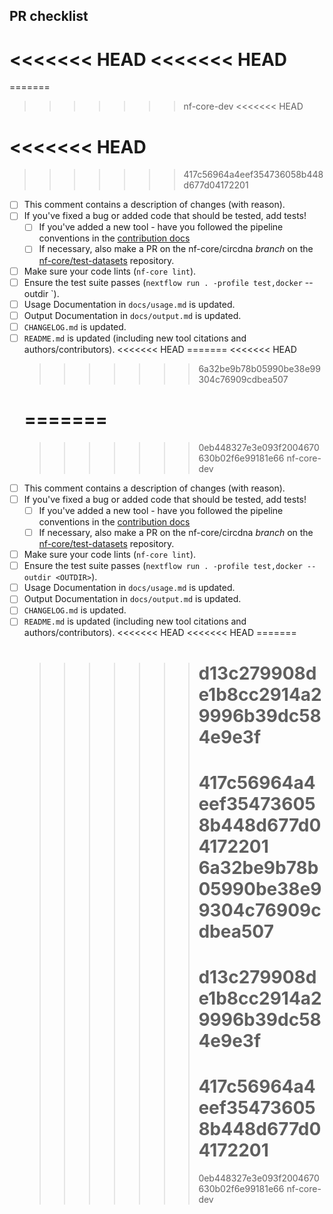<!--
# nf-core/circdna pull request

Many thanks for contributing to nf-core/circdna!

Please fill in the appropriate checklist below (delete whatever is not relevant).
These are the most common things requested on pull requests (PRs).

Remember that PRs should be made against the dev branch, unless you're preparing a pipeline release.

Learn more about contributing: [CONTRIBUTING.md](https://github.com/nf-core/circdna/tree/master/.github/CONTRIBUTING.md)
-->
<!-- markdownlint-disable ul-indent -->

## PR checklist

<<<<<<< HEAD
<<<<<<< HEAD
=======
=======

> > > > > > > nf-core-dev
> > > > > > > <<<<<<< HEAD

# <<<<<<< HEAD

> > > > > > > 417c56964a4eef354736058b448d677d04172201

- [ ] This comment contains a description of changes (with reason).
- [ ] If you've fixed a bug or added code that should be tested, add tests!
  - [ ] If you've added a new tool - have you followed the pipeline conventions in the [contribution docs](https://github.com/nf-core/circdna/tree/master/.github/CONTRIBUTING.md)
  - [ ] If necessary, also make a PR on the nf-core/circdna _branch_ on the [nf-core/test-datasets](https://github.com/nf-core/test-datasets) repository.
- [ ] Make sure your code lints (`nf-core lint`).
- [ ] Ensure the test suite passes (`nextflow run . -profile test,docker` --outdir <OUTDIR>`).
- [ ] Usage Documentation in `docs/usage.md` is updated.
- [ ] Output Documentation in `docs/output.md` is updated.
- [ ] `CHANGELOG.md` is updated.
- [ ] `README.md` is updated (including new tool citations and authors/contributors).
      <<<<<<< HEAD
      =======
      <<<<<<< HEAD
  > > > > > > > 6a32be9b78b05990be38e99304c76909cdbea507
  # =======
  > > > > > > > 0eb448327e3e093f2004670630b02f6e99181e66
  > > > > > > > nf-core-dev
- [ ] This comment contains a description of changes (with reason).
- [ ] If you've fixed a bug or added code that should be tested, add tests!
  - [ ] If you've added a new tool - have you followed the pipeline conventions in the [contribution docs](https://github.com/nf-core/circdna/tree/master/.github/CONTRIBUTING.md)
  - [ ] If necessary, also make a PR on the nf-core/circdna _branch_ on the [nf-core/test-datasets](https://github.com/nf-core/test-datasets) repository.
- [ ] Make sure your code lints (`nf-core lint`).
- [ ] Ensure the test suite passes (`nextflow run . -profile test,docker --outdir <OUTDIR>`).
- [ ] Usage Documentation in `docs/usage.md` is updated.
- [ ] Output Documentation in `docs/output.md` is updated.
- [ ] `CHANGELOG.md` is updated.
- [ ] `README.md` is updated (including new tool citations and authors/contributors).
      <<<<<<< HEAD
      <<<<<<< HEAD
      =======
  > > > > > > > # d13c279908de1b8cc2914a29996b39dc584e9e3f
  > > > > > > >
  > > > > > > > 417c56964a4eef354736058b448d677d04172201
  > > > > > > > 6a32be9b78b05990be38e99304c76909cdbea507
  > > > > > > > =======
  > > > > > > > d13c279908de1b8cc2914a29996b39dc584e9e3f
  > > > > > > > =======
  > > > > > > > 417c56964a4eef354736058b448d677d04172201
  > > > > > > > =======
  > > > > > > > 0eb448327e3e093f2004670630b02f6e99181e66
  > > > > > > > nf-core-dev
